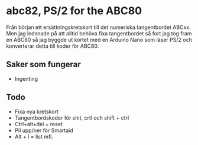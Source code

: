 # abc82, PS/2 for the ABC80
Från början ett ersättningskretskort till det numeriska tangentbordet ABCxx. Men jag ledsnade på att alltid behöva fixa tangentbordet så fort jag tog fram en ABC80 så jag byggde ut kortet med en Arduino Nano som läser PS/2 och konverterar detta till koder för ABC80.

## Saker som fungerar
 - Ingenting

## Todo
 - Fixa nya kretskort
 - Tangentbordskoder för shit, crtl och shift + ctrl
 - Ctrl+alt+del = reset
 - Pil upp/ner för Smartaid
 - Alt + l = list mfl.
